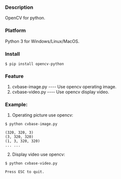 ### Description

OpenCV for python.


### Platform

Python 3 for Windows/Linux/MacOS.


### Install

```console
$ pip install opencv-python
```


### Feature

1. cvbase-image.py          ---- Use opencv operating image.
2. cvbase-video.py          ---- Use opencv display video.


### Example:

1. Operating picture use opencv:
```console
$ python cvbase-image.py

(320, 320, 3)
(3, 320, 320)
(1, 3, 320, 320)
... ...
```

2. Display video use opencv:
```console
$ python cvbase-video.py

Press ESC to quit.
```
